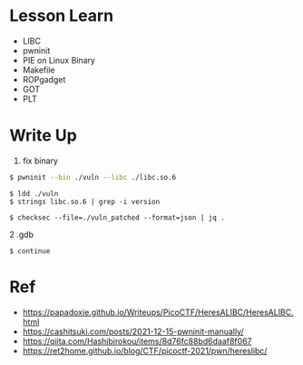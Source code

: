 # Lesson Learn
- LIBC
- pwninit
- PIE on Linux Binary
- Makefile
- ROPgadget
- GOT
- PLT


# Write Up
1. fix binary
```zsh
$ pwninit --bin ./vuln --libc ./libc.so.6
```

```
$ ldd ./vuln
$ strings libc.so.6 | grep -i version

$ checksec --file=./vuln_patched --format=json | jq .
```

2 .gdb
```
$ continue
```



# Ref  
- https://papadoxie.github.io/Writeups/PicoCTF/HeresALIBC/HeresALIBC.html  
- https://cashitsuki.com/posts/2021-12-15-pwninit-manually/  
- https://qiita.com/Hashibirokou/items/8d76fc88bd6daaf8f067  
- https://ret2home.github.io/blog/CTF/picoctf-2021/pwn/hereslibc/